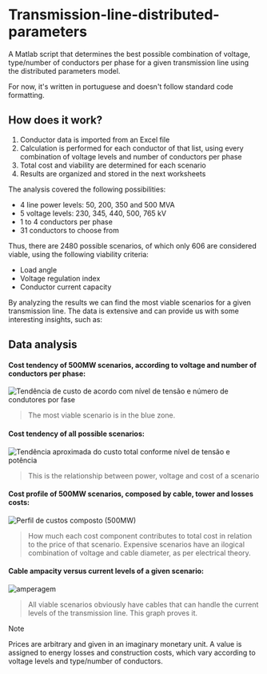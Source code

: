 # Transmission-line-distributed-parameters

A Matlab script that determines the best possible combination of voltage, type/number of conductors per phase for a given transmission line using the distributed parameters model.

For now, it's written in portuguese and doesn't follow standard code formatting.

## How does it work?


1) Conductor data is imported from an Excel file
2) Calculation is performed for each conductor of that list, using every combination of voltage levels and number of conductors per phase
3) Total cost and viability are determined for each scenario
4) Results are organized and stored in the next worksheets

The analysis covered the following possibilities:
- 4 line power levels: 50, 200, 350 and 500 MVA
- 5 voltage levels: 230, 345, 440, 500, 765 kV
- 1 to 4 conductors per phase
- 31 conductors to choose from

Thus, there are 2480 possible scenarios, of which only 606 are considered viable, using the following viability criteria: 
  - Load angle
  - Voltage regulation index
  - Conductor current capacity

By analyzing the results we can find the most viable scenarios for a given transmission line. The data is extensive and can provide us with some interesting insights, such as:

## Data analysis

#### Cost tendency of 500MW scenarios, according to voltage and number of conductors per phase:
![Tendência de custo de acordo com nível de tensão e número de condutores por fase](https://github.com/lorefc/Transmission-line-distributed-parameters/assets/108432416/bb2c281d-3d71-4fe8-8d50-bb2522a10ccf)
> The most viable scenario is in the blue zone.

#### Cost tendency of all possible scenarios:
![Tendência aproximada do custo total conforme nível de tensão e potência](https://github.com/lorefc/Transmission-line-distributed-parameters/assets/108432416/79231fe0-0e98-4646-b92b-b560868cd160)
> This is the relationship between power, voltage and cost of a scenario

#### Cost profile of 500MW scenarios, composed by cable, tower and losses costs:
![Perfil de custos composto (500MW)](https://github.com/lorefc/Transmission-line-distributed-parameters/assets/108432416/1fd8921c-d937-4ec0-bb54-d56def8e713f)
> How much each cost component contributes to total cost in relation to the price of that scenario. Expensive scenarios have an ilogical combination of voltage and cable diameter, as per electrical theory.

#### Cable ampacity versus current levels of a given scenario:
![amperagem](https://github.com/lorefc/Transmission-line-distributed-parameters/assets/108432416/ff98f07c-0aff-474f-b9a1-c6e1090675b6)
> All viable scenarios obviously have cables that can handle the current levels of the transmission line. This graph proves it.

> [!NOTE]
> Prices are arbitrary and given in an imaginary monetary unit. A value is assigned to energy losses and construction costs, which vary according to voltage levels and type/number of conductors.
